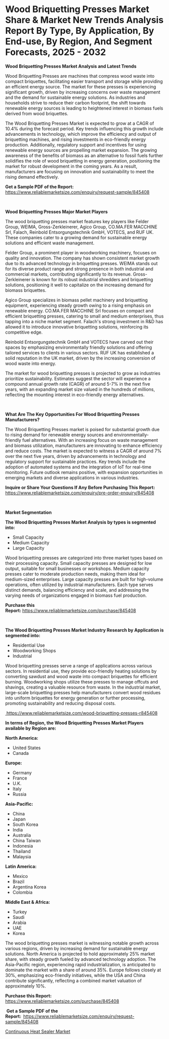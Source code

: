 <p><h1>Wood Briquetting Presses Market Share & Market New Trends Analysis Report By Type, By Application, By End-use, By Region, And Segment Forecasts, 2025 - 2032</h1></p><p><strong>Wood Briquetting Presses Market Analysis and Latest Trends</strong></p>
<p><p>Wood Briquetting Presses are machines that compress wood waste into compact briquettes, facilitating easier transport and storage while providing an efficient energy source. The market for these presses is experiencing significant growth, driven by increasing concerns over waste management and the demand for sustainable energy solutions. As industries and households strive to reduce their carbon footprint, the shift towards renewable energy sources is leading to heightened interest in biomass fuels derived from wood briquettes.</p><p>The Wood Briquetting Presses Market is expected to grow at a CAGR of 10.4% during the forecast period. Key trends influencing this growth include advancements in technology, which improve the efficiency and output of briquetting machines, and rising investments in eco-friendly energy production. Additionally, regulatory support and incentives for using renewable energy sources are propelling market expansion. The growing awareness of the benefits of biomass as an alternative to fossil fuels further solidifies the role of wood briquetting in energy generation, positioning the market for robust development in the coming years. As a result, manufacturers are focusing on innovation and sustainability to meet the rising demand effectively.</p></p>
<p><strong>Get a Sample PDF of the Report:&nbsp;</strong> <a href="https://www.reliablemarketsize.com/enquiry/request-sample/845408?utm_campaign=2876&utm_medium=2&utm_source=Github&utm_content=ia&utm_term=09042025&utm_id=wood-briquetting-presses">https://www.reliablemarketsize.com/enquiry/request-sample/845408</a></p>
<p>&nbsp;</p>
<p><strong>Wood Briquetting Presses Major Market Players</strong></p>
<p><p>The wood briquetting presses market features key players like Felder Group, WEIMA, Gross-Zerkleinerer, Agico Group, CO.MA.FER MACCHINE Srl, Falach, Reinbold Entsorgungstechnik GmbH, VOTECS, and RUF UK. These companies cater to a growing demand for sustainable energy solutions and efficient waste management. </p><p>Felder Group, a prominent player in woodworking machinery, focuses on quality and innovation. The company has shown consistent market growth due to its advanced technology in briquetting presses. WEIMA stands out for its diverse product range and strong presence in both industrial and commercial markets, contributing significantly to its revenue. Gross-Zerkleinerer is known for its robust industrial shredders and briquetting solutions, positioning it well to capitalize on the increasing demand for biomass briquettes.</p><p>Agico Group specializes in biomass pellet machinery and briquetting equipment, experiencing steady growth owing to a rising emphasis on renewable energy. CO.MA.FER MACCHINE Srl focuses on compact and efficient briquetting presses, catering to small and medium enterprises, thus tapping into a niche market segment. Falach's strong investment in R&D has allowed it to introduce innovative briquetting solutions, reinforcing its competitive edge.</p><p>Reinbold Entsorgungstechnik GmbH and VOTECS have carved out their spaces by emphasizing environmentally friendly solutions and offering tailored services to clients in various sectors. RUF UK has established a solid reputation in the UK market, driven by the increasing conversion of wood waste into energy.</p><p>The market for wood briquetting presses is projected to grow as industries prioritize sustainability. Estimates suggest the sector will experience a compound annual growth rate (CAGR) of around 5-7% in the next five years, with an expanding market size valued in the hundreds of millions, reflecting the mounting interest in eco-friendly energy alternatives.</p></p>
<p>&nbsp;</p>
<p><strong>What Are The Key Opportunities For Wood Briquetting Presses Manufacturers?</strong></p>
<p><p>The Wood Briquetting Presses market is poised for substantial growth due to rising demand for renewable energy sources and environmentally-friendly fuel alternatives. With an increasing focus on waste management and biomass utilization, manufacturers are innovating to enhance efficiency and reduce costs. The market is expected to witness a CAGR of around 7% over the next five years, driven by advancements in technology and regulatory support for sustainable practices. Key trends include the adoption of automated systems and the integration of IoT for real-time monitoring. Future outlook remains positive, with expansion opportunities in emerging markets and diverse applications in various industries.</p></p>
<p><strong>Inquire or Share Your Questions If Any Before Purchasing This Report:</strong> <a href="https://www.reliablemarketsize.com/enquiry/pre-order-enquiry/845408?utm_campaign=2876&utm_medium=2&utm_source=Github&utm_content=ia&utm_term=09042025&utm_id=wood-briquetting-presses">https://www.reliablemarketsize.com/enquiry/pre-order-enquiry/845408</a></p>
<p>&nbsp;</p>
<p><strong>Market Segmentation</strong></p>
<p><strong>The Wood Briquetting Presses Market Analysis by types is segmented into:</strong></p>
<p><ul><li>Small Capacity</li><li>Medium Capacity</li><li>Large Capacity</li></ul></p>
<p><p>Wood briquetting presses are categorized into three market types based on their processing capacity. Small capacity presses are designed for low output, suitable for small businesses or workshops. Medium capacity presses cater to moderate production needs, making them ideal for medium-sized enterprises. Large capacity presses are built for high-volume operations, often utilized by industrial manufacturers. Each type serves distinct demands, balancing efficiency and scale, and addressing the varying needs of organizations engaged in biomass fuel production.</p></p>
<p><strong>Purchase this Report:&nbsp;</strong><a href="https://www.reliablemarketsize.com/purchase/845408?utm_campaign=2876&utm_medium=2&utm_source=Github&utm_content=ia&utm_term=09042025&utm_id=wood-briquetting-presses">https://www.reliablemarketsize.com/purchase/845408</a></p>
<p>&nbsp;</p>
<p><strong>The Wood Briquetting Presses Market Industry Research by Application is segmented into:</strong></p>
<p><ul><li>Residential Use</li><li>Woodworking Shops</li><li>Industrial</li></ul></p>
<p><p>Wood briquetting presses serve a range of applications across various sectors. In residential use, they provide eco-friendly heating solutions by converting sawdust and wood waste into compact briquettes for efficient burning. Woodworking shops utilize these presses to manage offcuts and shavings, creating a valuable resource from waste. In the industrial market, large-scale briquetting presses help manufacturers convert wood residues into uniform briquettes for energy generation or further processing, promoting sustainability and reducing disposal costs.</p></p>
<p><a href="https://www.reliablemarketsize.com/wood-briquetting-presses-r845408?utm_campaign=2876&utm_medium=2&utm_source=Github&utm_content=ia&utm_term=09042025&utm_id=wood-briquetting-presses">&nbsp;https://www.reliablemarketsize.com/wood-briquetting-presses-r845408</a></p>
<p><strong>In terms of Region, the Wood Briquetting Presses Market Players available by Region are:</strong></p>
<p>
    <p> <strong> North America: </strong>
        <ul>
            <li>United States</li>
            <li>Canada</li>
        </ul>
        </p> 
    <p> <strong> Europe: </strong>
        <ul>
            <li>Germany</li>
            <li>France</li>
            <li>U.K.</li>
            <li>Italy</li>
            <li>Russia</li>
        </ul>
        </p> 
    <p> <strong> Asia-Pacific: </strong>
        <ul>
            <li>China</li>
            <li>Japan</li>
            <li>South Korea</li>
            <li>India</li>
            <li>Australia</li>
            <li>China Taiwan</li>
            <li>Indonesia</li>
            <li>Thailand</li>
            <li>Malaysia</li>
        </ul>
        </p> 
    <p> <strong> Latin America: </strong>
        <ul>
            <li>Mexico</li>
            <li>Brazil</li>
            <li>Argentina Korea</li>
            <li>Colombia</li>
        </ul>
        </p> 
    <p> <strong> Middle East & Africa: </strong>
        <ul>
            <li>Turkey</li>
            <li>Saudi</li>
            <li>Arabia</li>
            <li>UAE</li>
            <li>Korea</li>
        </ul>
    </p>
    </p>
<p><p>The wood briquetting presses market is witnessing notable growth across various regions, driven by increasing demand for sustainable energy solutions. North America is projected to hold approximately 25% market share, with steady growth fueled by advanced technology adoption. The Asia-Pacific region, experiencing rapid industrialization, is anticipated to dominate the market with a share of around 35%. Europe follows closely at 30%, emphasizing eco-friendly initiatives, while the USA and China contribute significantly, reflecting a combined market valuation of approximately 10%.</p></p>
<p><strong>Purchase this Report: </strong><a href="https://www.reliablemarketsize.com/purchase/845408?utm_campaign=2876&utm_medium=2&utm_source=Github&utm_content=ia&utm_term=09042025&utm_id=wood-briquetting-presses">https://www.reliablemarketsize.com/purchase/845408</a></p>
<p>&nbsp;<strong>Get a Sample PDF of the Report:&nbsp;&nbsp;</strong><a href="https://www.reliablemarketsize.com/enquiry/request-sample/845408?utm_campaign=2876&utm_medium=2&utm_source=Github&utm_content=ia&utm_term=09042025&utm_id=wood-briquetting-presses">https://www.reliablemarketsize.com/enquiry/request-sample/845408</a></p>
<p><strong></strong></p>
<p><p><a href="https://github.com/akaalahk/Market-Research-Report-List-1/blob/main/continuous-heat-sealer-market.md?utm_campaign=2876&utm_medium=2&utm_source=Github&utm_content=ia&utm_term=09042025&utm_id=wood-briquetting-presses">Continuous Heat Sealer Market</a></p></p>